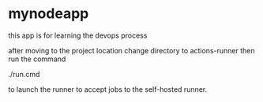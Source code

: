 # mynodeapp
this app is for learning the devops process


after moving to the project location change directory to actions-runner then run the command 

./run.cmd

to launch the runner to accept jobs to the self-hosted runner.
